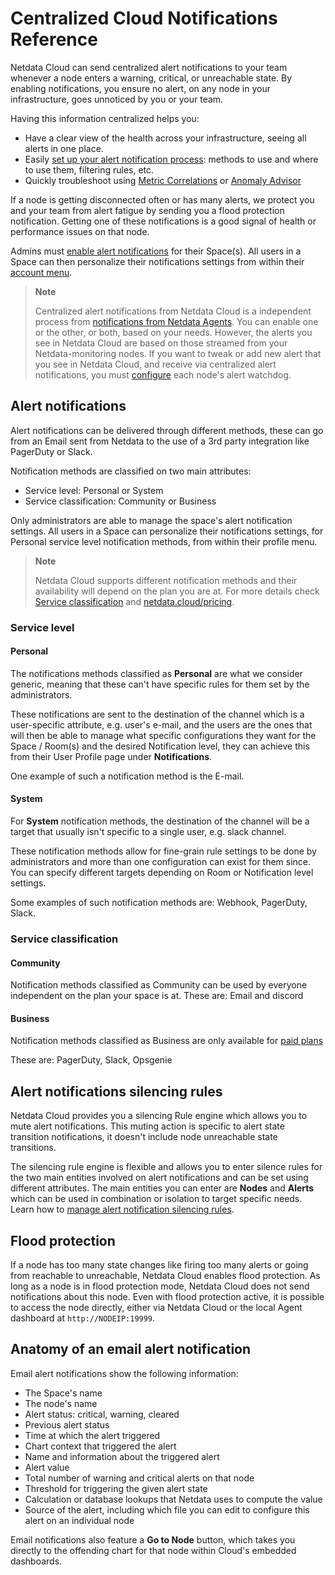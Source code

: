 # Centralized Cloud Notifications Reference

Netdata Cloud can send centralized alert notifications to your team whenever a node enters a warning, critical, or unreachable state. By enabling notifications, you ensure no alert, on any node in your infrastructure, goes unnoticed by you or your team.

Having this information centralized helps you:

* Have a clear view of the health across your infrastructure, seeing all alerts in one place.
* Easily [set up your alert notification process](https://github.com/netdata/netdata/blob/master/docs/cloud/alerts-notifications/manage-notification-methods.md):
methods to use and where to use them, filtering rules, etc.
* Quickly troubleshoot using [Metric Correlations](https://github.com/netdata/netdata/blob/master/docs/cloud/insights/metric-correlations.md)
or [Anomaly Advisor](https://github.com/netdata/netdata/blob/master/docs/dashboard/anomaly-advisor-tab.md)

If a node is getting disconnected often or has many alerts, we protect you and your team from alert fatigue by sending you a flood protection notification. Getting one of these notifications is a good signal of health or performance issues on that node.

Admins must [enable alert notifications](https://github.com/netdata/netdata/blob/master/docs/cloud/alerts-notifications/manage-notification-methods.md#manage-space-notification-settings) for their Space(s). All users in a Space can then personalize their notifications settings from within their [account menu](https://github.com/netdata/netdata/blob/master/docs/cloud/alerts-notifications/#manage-user-notification-settings).

> **Note**
>
> Centralized alert notifications from Netdata Cloud is a independent process from [notifications from Netdata Agents](https://github.com/netdata/netdata/blob/master/docs/monitor/enable-notifications.md). You can enable one or the other, or both, based on your needs. However, the alerts you see in Netdata Cloud are based on those streamed from your Netdata-monitoring nodes. If you want to tweak or add new alert that you see in Netdata Cloud, and receive via centralized alert notifications, you must [configure](https://github.com/netdata/netdata/blob/master/src/health/REFERENCE.md) each node's alert watchdog.

## Alert notifications

Alert notifications can be delivered through different methods, these can go from an Email sent from Netdata to the use of a 3rd party integration like PagerDuty or Slack.

Notification methods are classified on two main attributes:

* Service level: Personal or System
* Service classification: Community or Business

Only administrators are able to manage the space's alert notification settings.
All users in a Space can personalize their notifications settings, for Personal service level notification methods, from within their profile menu.

> **Note**
>
> Netdata Cloud supports different notification methods and their availability will depend on the plan you are at. For more details check [Service classification](#service-classification) and [netdata.cloud/pricing](https://www.netdata.cloud/pricing).

### Service level

#### Personal

The notifications methods classified as **Personal** are what we consider generic, meaning that these can't have specific rules for them set by the administrators.

These notifications are sent to the destination of the channel which is a user-specific attribute, e.g. user's e-mail, and the users are the ones that will then be able to manage what specific configurations they want for the Space / Room(s) and the desired Notification level, they can achieve this from their User Profile page under **Notifications**.

One example of such a notification method is the E-mail.

#### System

For **System** notification methods, the destination of the channel will be a target that usually isn't specific to a single user, e.g. slack channel.

These notification methods allow for fine-grain rule settings to be done by administrators and more than one configuration can exist for them since. You can specify different targets depending on Room or Notification level settings.

Some examples of such notification methods are: Webhook, PagerDuty, Slack.

### Service classification

#### Community

Notification methods classified as Community can be used by everyone independent on the plan your space is at.
These are: Email and discord

#### Business

Notification methods classified as Business are only available for [paid plans](https://github.com/netdata/netdata/blob/master/docs/cloud/manage/plans.md)

These are: PagerDuty, Slack, Opsgenie

## Alert notifications silencing rules

Netdata Cloud provides you a silencing Rule engine which allows you to mute alert notifications. This muting action is specific to alert state transition notifications, it doesn't include node unreachable state transitions.

The silencing rule engine is flexible and allows you to enter silence rules for the two main entities involved on alert notifications and can be set using different attributes. The main entities you can enter are **Nodes** and **Alerts** which can be used in combination or isolation to target specific needs. Learn how to [manage alert notification silencing rules](https://github.com/netdata/netdata/blob/master/docs/cloud/alerts-notifications/manage-alert-notification-silencing-rules.md).

## Flood protection

If a node has too many state changes like firing too many alerts or going from reachable to unreachable, Netdata Cloud enables flood protection. As long as a node is in flood protection mode, Netdata Cloud does not send notifications about this node. Even with flood protection active, it is possible to access the node directly, either via Netdata Cloud or the local Agent dashboard at `http://NODEIP:19999`.

## Anatomy of an email alert notification

Email alert notifications show the following information:

* The Space's name
* The node's name
* Alert status: critical, warning, cleared
* Previous alert status
* Time at which the alert triggered
* Chart context that triggered the alert
* Name and information about the triggered alert
* Alert value
* Total number of warning and critical alerts on that node
* Threshold for triggering the given alert state
* Calculation or database lookups that Netdata uses to compute the value
* Source of the alert, including which file you can edit to configure this alert on an individual node

Email notifications also feature a **Go to Node** button, which takes you directly to the offending chart for that node within Cloud's embedded dashboards.
